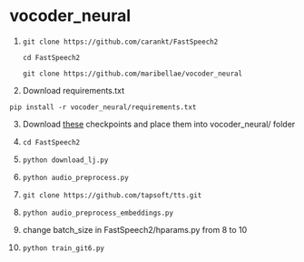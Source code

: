 # vocoder_neural

1) `git clone https://github.com/carankt/FastSpeech2 `

   ` cd FastSpeech2 `
   
   ` git clone https://github.com/maribellae/vocoder_neural `
   
2) Download requirements.txt 

`pip install -r vocoder_neural/requirements.txt`


3)   Download [these](https://drive.google.com/file/d/12jW1KivfEjv4YBs6gAZVdVWJ-muZv6CQ/view) checkpoints and place them into vocoder_neural/ folder 

4)   ` cd FastSpeech2 `


5)  `python download_lj.py`


6)  `python audio_preprocess.py`


7)  `git clone https://github.com/tapsoft/tts.git `


8)   `python audio_preprocess_embeddings.py`


9) change batch_size in FastSpeech2/hparams.py from 8 to 10


10)   `python train_git6.py`
